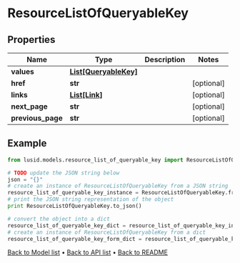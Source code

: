# ResourceListOfQueryableKey


## Properties
Name | Type | Description | Notes
------------ | ------------- | ------------- | -------------
**values** | [**List[QueryableKey]**](QueryableKey.md) |  | 
**href** | **str** |  | [optional] 
**links** | [**List[Link]**](Link.md) |  | [optional] 
**next_page** | **str** |  | [optional] 
**previous_page** | **str** |  | [optional] 

## Example

```python
from lusid.models.resource_list_of_queryable_key import ResourceListOfQueryableKey

# TODO update the JSON string below
json = "{}"
# create an instance of ResourceListOfQueryableKey from a JSON string
resource_list_of_queryable_key_instance = ResourceListOfQueryableKey.from_json(json)
# print the JSON string representation of the object
print ResourceListOfQueryableKey.to_json()

# convert the object into a dict
resource_list_of_queryable_key_dict = resource_list_of_queryable_key_instance.to_dict()
# create an instance of ResourceListOfQueryableKey from a dict
resource_list_of_queryable_key_form_dict = resource_list_of_queryable_key.from_dict(resource_list_of_queryable_key_dict)
```
[Back to Model list](../README.md#documentation-for-models) &#8226; [Back to API list](../README.md#documentation-for-api-endpoints) &#8226; [Back to README](../README.md)


